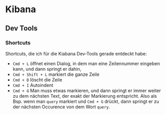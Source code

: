 # Kibana

## Dev Tools

### Shortcuts

Shortcuts, die ich für die Kiabana Dev-Tools gerade entdeckt habe:
- `Cmd + L` öffnet einen Dialog, in dem man eine Zeilennummer eingeben kann, und dann springt er dahin,
- `Cmd + Shift + L` markiert die ganze Zeile
- `Cmd + D` löscht die Zeile
- `Cmd + I` Autoindent
- `Cmd + G` Man muss etwas markieren, und dann springt er immer weiter zu dem nächsten Text, der exakt der Markierung entspricht. Also als Bsp. wenn man `query` markiert und `Cmd + G` drückt, dann springt er zu der nächsten Occurence von dem Wort `query`.

